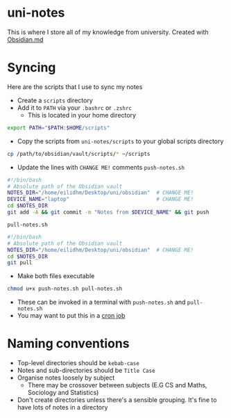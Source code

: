 # uni-notes
This is where I store all of my knowledge from university. Created with [Obsidian.md](https://obsidian.md/)

# Syncing
Here are the scripts that I use to sync my notes

- Create a `scripts` directory
- Add it to `PATH` via your `.bashrc` or `.zshrc`
	- This is located in your home directory
```bash
export PATH="$PATH:$HOME/scripts"
```
- Copy the scripts from `uni-notes/scripts` to your global scripts directory
```bash
cp /path/to/obsidian/vault/scripts/* ~/scripts
```
- Update the lines with `CHANGE ME!` comments
`push-notes.sh`
```bash
#!/bin/bash
# Absolute path of the Obsidian vault
NOTES_DIR="/home/eilidhm/Desktop/uni/obsidian"  # CHANGE ME!
DEVICE_NAME="laptop"                            # CHANGE ME!
cd $NOTES_DIR
git add -A && git commit -m "Notes from $DEVICE_NAME" && git push
```

`pull-notes.sh`
```bash
#!/bin/bash
# Absolute path of the Obsidian vault
NOTES_DIR="/home/eilidhm/Desktop/uni/obsidian"  # CHANGE ME!
cd $NOTES_DIR
git pull
```

- Make both files executable
```bash
chmod u+x push-notes.sh pull-notes.sh
```
- These can be invoked in a terminal with `push-notes.sh` and `pull-notes.sh`
- You may want to put this in a [cron job](https://archived.forum.manjaro.org/t/how-to-create-a-cron-job-in-manjaro/105)

# Naming conventions
- Top-level directories should be `kebab-case`
- Notes and sub-directories should be `Title Case`
- Organise notes loosely by subject
	- There may be crossover between subjects (E.G CS and Maths, Sociology and Statistics)
- Don't create directories unless there's a sensible grouping. It's fine to have lots of notes in a directory
